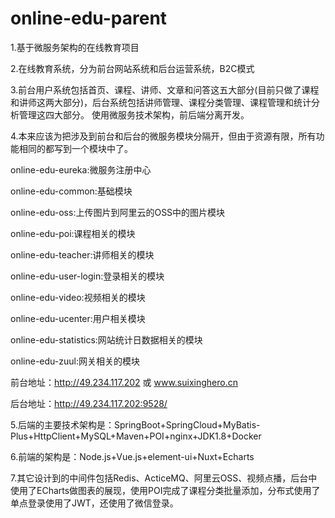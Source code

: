 # online-edu-parent
1.基于微服务架构的在线教育项目

2.在线教育系统，分为前台网站系统和后台运营系统，B2C模式

3.前台用户系统包括首页、课程、讲师、文章和问答这五大部分(目前只做了课程和讲师这两大部分)，后台系统包括讲师管理、课程分类管理、课程管理和统计分析管理这四大部分。
  使用微服务技术架构，前后端分离开发。
  
4.本来应该为把涉及到前台和后台的微服务模块分隔开，但由于资源有限，所有功能相同的都写到一个模块中了。

  online-edu-eureka:微服务注册中心
  
  online-edu-common:基础模块
  
  online-edu-oss:上传图片到阿里云的OSS中的图片模块
  
  online-edu-poi:课程相关的模块
  
  online-edu-teacher:讲师相关的模块
  
  online-edu-user-login:登录相关的模块
  
  online-edu-video:视频相关的模块
  
  online-edu-ucenter:用户相关模块
  
  online-edu-statistics:网站统计日数据相关的模块
  
  online-edu-zuul:网关相关的模块
  
  前台地址：http://49.234.117.202  或  www.suixinghero.cn
  
  后台地址：http://49.234.117.202:9528/
  
5.后端的主要技术架构是：SpringBoot+SpringCloud+MyBatis-Plus+HttpClient+MySQL+Maven+POI+nginx+JDK1.8+Docker
  
6.前端的架构是：Node.js+Vue.js+element-ui+Nuxt+Echarts

7.其它设计到的中间件包括Redis、ActiceMQ、阿里云OSS、视频点播，后台中使用了ECharts做图表的展现，使用POI完成了课程分类批量添加，分布式使用了
  单点登录使用了JWT，还使用了微信登录。









